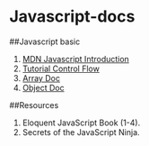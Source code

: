 # Javascript-docs

##Javascript basic

1. [MDN Javascript Introduction](https://developer.mozilla.org/en-US/docs/Web/JavaScript/A_re-introduction_to_JavaScript#Objects)
2. [Tutorial Control Flow](https://www.codecademy.com/courses/javascript-beginner-en-qDwp0/0/1) 
3. [Array Doc](https://github.com/KsquareLabs/javascript-intro-to-arrays)
4. [Object Doc](https://github.com/KsquareLabs/javascript-objects)


##Resources

1. Eloquent JavaScript Book (1-4).
2. Secrets of the JavaScript Ninja.

